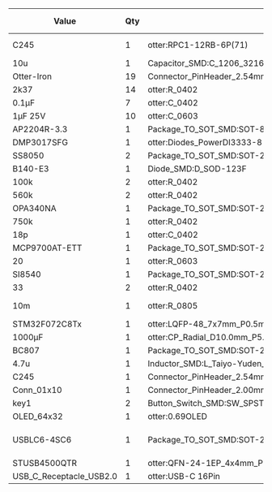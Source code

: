 | Value | Qty | Footprint | Arrow P/N | LCSC P/N |
|-------|-----|-----------|-----------|----------|
| C245 | 1 | otter:RPC1-12RB-6P(71) | RPC1-12RB-6P(71) |  |
| 10u | 1 | Capacitor_SMD:C_1206_3216Metric |  | C89632 |
| Otter-Iron | 19 | Connector_PinHeader_2.54mm:PinHeader_1x04_P2.54mm_Vertical |  |  |
| 2k37 | 14 | otter:R_0402 |  | C294439 |
| 0.1μF | 7 | otter:C_0402 |  | C307331 |
| 1μF 25V | 10 | otter:C_0603 |  | C29936 |
| AP2204R-3.3 | 1 | Package_TO_SOT_SMD:SOT-89-3 |  | C156303 |
| DMP3017SFG | 1 | otter:Diodes_PowerDI3333-8 |  | C461072 |
| SS8050 | 2 | Package_TO_SOT_SMD:SOT-23 |  | C2150 |
| B140-E3 | 1 | Diode_SMD:D_SOD-123F |  | C142601 |
| 100k | 2 | otter:R_0402 |  | C279979 |
| 560k | 2 | otter:R_0402 |  | C325569 |
| OPA340NA | 1 | Package_TO_SOT_SMD:SOT-23-5 | OPA340NA/250 | C181370 |
| 750k | 1 | otter:R_0402 |  | C334732 |
| 18p | 1 | otter:C_0402 |  | C76701 |
| MCP9700AT-ETT | 1 | Package_TO_SOT_SMD:SOT-23 |  | C127949 |
| 20 | 1 | otter:R_0603 |  | C100853 |
| SI8540 | 1 | Package_TO_SOT_SMD:SOT-23-5 | SI8540-B-FWR |  |
| 33 | 2 | otter:R_0402 |  | C138002 |
| 10m | 1 | otter:R_0805 | ERJ-6CWJR010V |  |
| STM32F072C8Tx | 1 | otter:LQFP-48_7x7mm_P0.5mm |  | C80488 |
| 1000µF | 1 | otter:CP_Radial_D10.0mm_P5.00mm_flat |  | C438456 |
| BC807 | 1 | Package_TO_SOT_SMD:SOT-23 |  | C466642 |
| 4.7u | 1 | Inductor_SMD:L_Taiyo-Yuden_NR-60xx |  | C404501 |
| C245 | 1 | Connector_PinHeader_2.54mm:PinHeader_1x04_P2.54mm_Horizontal |  | C2334 |
| Conn_01x10 | 1 | Connector_PinHeader_2.00mm:PinHeader_1x10_P2.00mm_Horizontal |  | C3413 |
| key1 | 2 | Button_Switch_SMD:SW_SPST_EVQP7C | EVQ-P7C01P | C388883 |
| OLED_64x32 | 1 | otter:0.69OLED |  | C91213 |
| USBLC6-4SC6 | 1 | Package_TO_SOT_SMD:SOT-23-6 |  | C111212 / C435848 |
| STUSB4500QTR | 1 | otter:QFN-24-1EP_4x4mm_P0.5mm_EP2.7x2.7mm |  | C506650 |
| USB_C_Receptacle_USB2.0 | 1 | otter:USB-C 16Pin |  | C167321 |
